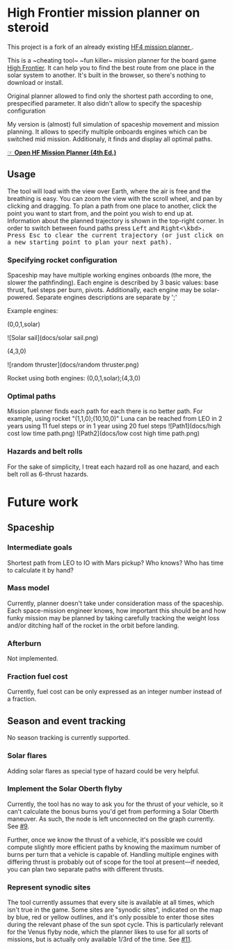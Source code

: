 # High Frontier mission planner on steroid
This project is a fork of an already existing [HF4 mission planner ](https://nornagon.github.io/hf-mission-planner).

This is a ~cheating tool~   ~fun killer~ mission planner for the board game [High Frontier](https://boardgamegeek.com/boardgame/281655/high-frontier-4-all). It can help you to find the best route from one place in the solar system to another. It's built in the browser, so there's nothing to download or install.

Original planner allowed  to find only the shortest path according to one, prespecified parameter. 
It also didn't allow to specify the spaceship configuration


My version is \(almost\) full simulation of spaceship movement and mission planning. 
It allows to specify multiple onboards engines which can be switched mid mission.
Additionaly, it finds and display all optimal paths.



[☞ **Open HF Mission Planner (4th Ed.)**](https://mironsz.github.io/hf-mission-planner/dist/index.html)




## Usage

The tool will load with the view over Earth, where the air is free and the breathing is easy.
You can zoom the view with the scroll wheel, and pan by clicking and dragging.
To plan a path from one place to another, click the point you want to start from,
and the point you wish to end up at.
Information about the planned trajectory is shown in the top-right corner. 
In order to switch between found paths press <kbd>Left</kbd> and <kbd>Right<\kbd>.
Press <kbd>Esc</kbd> to clear the current trajectory (or just click on a new starting point to plan your next path).


### Specifying rocket configuration
Spaceship may have multiple working engines onboards \(the more, the slower the pathfinding\).
Each engine is described by 3 basic values: base thrust, fuel steps per burn, pivots.
Additionally, each engine may be solar-powered. Separate engines descriptions are separate by ';'


Example engines:

(0,0,1,solar)

![Solar sail](docs/solar sail.png)

(4,3,0)

![random thruster](docs/random thruster.png)

Rocket using both engines:
(0,0,1,solar);(4,3,0)

### Optimal paths
Mission planner finds each path for each there is no better path.
For example, using rocket "(1,1,0);(10,10,0)" Luna can be reached from LEO in 2 years using 11 fuel steps or in 1 year using 20 fuel steps
![Path1](docs/high cost  low time path.png)
![Path2](docs/low cost high time path.png)

### Hazards and belt rolls
For the sake of simplicity, I treat each hazard roll as one hazard, and each belt roll as 6-thrust hazards.
# Future work

## Spaceship
### Intermediate goals
Shortest path from LEO to IO with Mars pickup? Who knows? Who has time to calculate it by hand?
### Mass model

Currently, planner doesn't take under consideration mass of the spaceship. Each space-mission engineer knows, how important 
this should be and how funky mission may be planned by taking carefully tracking the weight loss and/or ditching half of 
the rocket in the orbit before landing.
### Afterburn
Not implemented.
### Fraction fuel cost
Currently, fuel cost can be only expressed as an integer number instead of a fraction.

## Season and event tracking
No season tracking is currently supported. 
### Solar flares
Adding solar flares as special type of hazard could be very helpful.
### Implement the Solar Oberth flyby

Currently, the tool has no way to ask you for the thrust of your vehicle, so it can't calculate the bonus burns you'd get from performing a Solar Oberth maneuver. As such, the node is left unconnected on the graph currently. See [#9](https://github.com/nornagon/hf-mission-planner/issues/9).

Further, once we know the thrust of a vehicle, it's possible we could compute slightly more efficient paths by knowing the maximum number of burns per turn that a vehicle is capable of. Handling multiple engines with differing thrust is probably out of scope for the tool at present—if needed, you can plan two separate paths with different thrusts.

### Represent synodic sites

The tool currently assumes that every site is available at all times, which isn't true in the game. Some sites are "synodic sites", indicated on the map by blue, red or yellow outlines, and it's only possible to enter those sites during the relevant phase of the sun spot cycle. This is particularly relevant for the Venus flyby node, which the planner likes to use for all sorts of missions, but is actually only available 1/3rd of the time. See [#11](https://github.com/nornagon/hf-mission-planner/issues/11).
